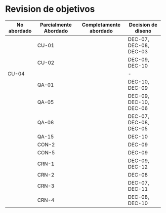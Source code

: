 # Revision de objetivos

| No abordado | Parcialmente Abordado | Completamente abordado | Decision de diseno     |
| ----------- | --------------------- | ---------------------- | ---------------------- |
|             | CU-01                 |                        | DEC-07, DEC-08, DEC-03 |
|             | CU-02                 |                        | DEC-09, DEC-10         |
| CU-04       |                       |                        | -                      |
|             | QA-01                 |                        | DEC-10, DEC-09         |
|             | QA-05                 |                        | DEC-09, DEC-10, DEC-06 |
|             | QA-08                 |                        | DEC-07, DEC-08, DEC-05 |
|             | QA-15                 |                        | DEC-10                 |
|             | CON-2                 |                        | DEC-09                 |
|             | CON-5                 |                        | DEC-09                 |
|             | CRN-1                 |                        | DEC-09, DEC-12         |
|             | CRN-2                 |                        | DEC-08                 |
|             | CRN-3                 |                        | DEC-07, DEC-11         |
|             | CRN-4                 |                        | DEC-08, DEC-10         |
